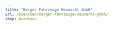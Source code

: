 ```yaml
---
title: "Berger Fahrzeuge Neumarkt GmbH"
url: /muenchen/berger-fahrzeuge-neumarkt-gmbh/
shop: Autohaus
---
```

